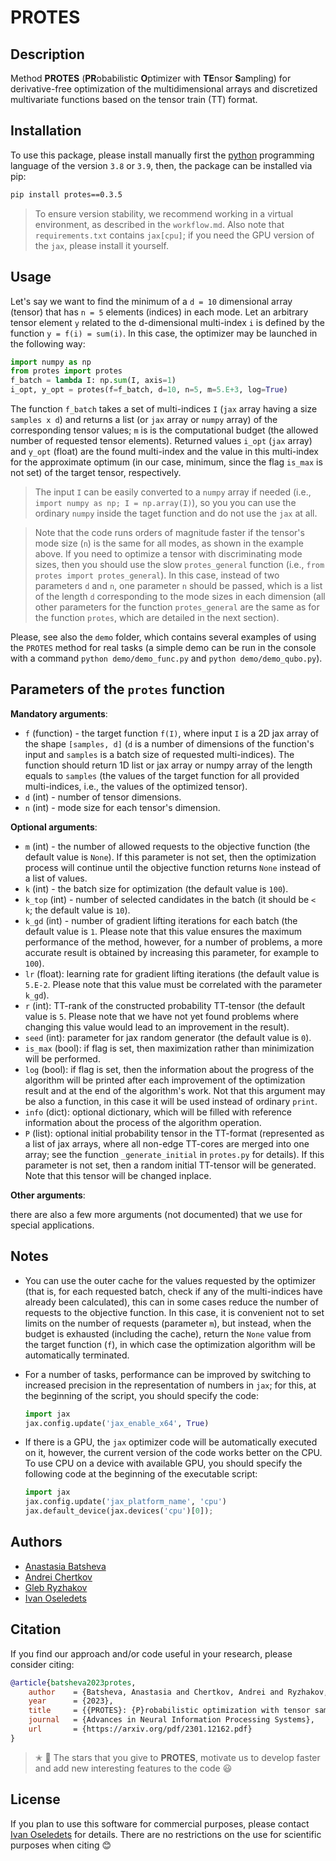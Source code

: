 # PROTES


## Description

Method **PROTES** (**PR**obabilistic **O**ptimizer with **TE**nsor **S**ampling) for derivative-free optimization of the multidimensional arrays and discretized multivariate functions based on the tensor train (TT) format.


## Installation

To use this package, please install manually first the [python](https://www.python.org) programming language of the version `3.8` or `3.9`, then, the package can be installed via pip:
```bash
pip install protes==0.3.5
```

> To ensure version stability, we recommend working in a virtual environment, as described in the `workflow.md`. Also note that `requirements.txt` contains `jax[cpu]`; if you need the GPU version of the `jax`, please install it yourself.


## Usage

Let's say we want to find the minimum of a `d = 10` dimensional array (tensor) that has `n = 5` elements (indices) in each mode. Let an arbitrary tensor element `y` related to the d-dimensional multi-index `i` is defined by the function `y = f(i) = sum(i)`. In this case, the optimizer may be launched in the following way:

```python
import numpy as np
from protes import protes
f_batch = lambda I: np.sum(I, axis=1)
i_opt, y_opt = protes(f=f_batch, d=10, n=5, m=5.E+3, log=True)
```

The function `f_batch` takes a set of multi-indices `I` (`jax` array having a size `samples x d`) and returns a list (or `jax` array or `numpy` array) of the corresponding tensor values; `m` is is the computational budget (the allowed number of requested tensor elements). Returned values `i_opt` (`jax` array) and `y_opt` (float) are the found multi-index and the value in this multi-index for the approximate optimum (in our case, minimum, since the flag `is_max` is not set) of the target tensor, respectively.

> The input `I` can be easily converted to a `numpy` array if needed (i.e., `import numpy as np; I = np.array(I)`), so you you can use the ordinary `numpy` inside the taget function and do not use the `jax` at all.

> Note that the code runs orders of magnitude faster if the tensor's mode size (`n`) is the same for all modes, as shown in the example above. If you need to optimize a tensor with discriminating mode sizes, then you should use the slow `protes_general` function (i.e., `from protes import protes_general`). In this case, instead of two parameters `d` and `n`, one parameter `n` should be passed, which is a list of the length `d` corresponding to the mode sizes in each dimension (all other parameters for the function `protes_general` are the same as for the function `protes`, which are detailed in the next section).

Please, see also the `demo` folder, which contains several examples of using the `PROTES` method for real tasks (a simple demo can be run in the console with a command `python demo/demo_func.py` and `python demo/demo_qubo.py`).


## Parameters of the `protes` function

**Mandatory arguments**:

- `f` (function) - the target function `f(I)`, where input `I` is a 2D jax array of the shape `[samples, d]` (`d` is a number of dimensions of the function's input and `samples` is a batch size of requested multi-indices). The function should return 1D list or jax array or numpy array of the length equals to `samples` (the values of the target function for all provided multi-indices, i.e., the values of the optimized tensor).
- `d` (int) - number of tensor dimensions.
- `n` (int) - mode size for each tensor's dimension.

**Optional arguments**:

- `m` (int) - the number of allowed requests to the objective function (the default value is `None`). If this parameter is not set, then the optimization process will continue until the objective function returns `None` instead of a list of values.
- `k` (int) - the batch size for optimization (the default value is `100`).
- `k_top` (int) - number of selected candidates in the batch (it should be `< k`; the default value is `10`).
- `k_gd` (int) - number of gradient lifting iterations for each batch (the default value is `1`. Please note that this value ensures the maximum performance of the method, however, for a number of problems, a more accurate result is obtained by increasing this parameter, for example to `100`).
- `lr` (float): learning rate for gradient lifting iterations (the default value is `5.E-2`. Please note that this value must be correlated with the parameter `k_gd`).
- `r` (int): TT-rank of the constructed probability TT-tensor (the default value is `5`. Please note that we have not yet found problems where changing this value would lead to an improvement in the result).
- `seed` (int): parameter for jax random generator (the default value is `0`).
- `is_max` (bool): if flag is set, then maximization rather than minimization will be performed.
- `log` (bool): if flag is set, then the information about the progress of the algorithm will be printed after each improvement of the optimization result and at the end of the algorithm's work. Not that this argument may be also a function, in this case it will be used instead of ordinary `print`.
- `info` (dict): optional dictionary, which will be filled with reference information about the process of the algorithm operation.
- `P` (list): optional initial probability tensor in the TT-format (represented as a list of jax arrays, where all non-edge TT-cores are merged into one array; see the function `_generate_initial` in `protes.py` for details). If this parameter is not set, then a random initial TT-tensor will be generated. Note that this tensor will be changed inplace.

**Other arguments**:

there are also a few more arguments (not documented) that we use for special applications.


## Notes

- You can use the outer cache for the values requested by the optimizer (that is, for each requested batch, check if any of the multi-indices have already been calculated), this can in some cases reduce the number of requests to the objective function. In this case, it is convenient not to set limits on the number of requests (parameter `m`), but instead, when the budget is exhausted (including the cache), return the `None` value from the target function (`f`), in which case the optimization algorithm will be automatically terminated.

- For a number of tasks, performance can be improved by switching to increased precision in the representation of numbers in `jax`; for this, at the beginning of the script, you should specify the code:
    ```python
    import jax
    jax.config.update('jax_enable_x64', True)
    ```

- If there is a GPU, the `jax` optimizer code will be automatically executed on it, however, the current version of the code works better on the CPU. To use CPU on a device with available GPU, you should specify the following code at the beginning of the executable script:
    ```python
    import jax
    jax.config.update('jax_platform_name', 'cpu')
    jax.default_device(jax.devices('cpu')[0]);
    ```


## Authors

- [Anastasia Batsheva](https://github.com/anabatsh)
- [Andrei Chertkov](https://github.com/AndreiChertkov)
- [Gleb Ryzhakov](https://github.com/G-Ryzhakov)
- [Ivan Oseledets](https://github.com/oseledets)


## Citation

If you find our approach and/or code useful in your research, please consider citing:

```bibtex
@article{batsheva2023protes,
    author    = {Batsheva, Anastasia and Chertkov, Andrei and Ryzhakov, Gleb and Oseledets, Ivan},
    year      = {2023},
    title     = {{PROTES}: {P}robabilistic optimization with tensor sampling},
    journal   = {Advances in Neural Information Processing Systems},
    url       = {https://arxiv.org/pdf/2301.12162.pdf}
}
```

> ✭ 🚂 The stars that you give to **PROTES**, motivate us to develop faster and add new interesting features to the code 😃


## License

If you plan to use this software for commercial purposes, please contact [Ivan Oseledets](https://github.com/oseledets) for details. There are no restrictions on the use for scientific purposes when citing 😊